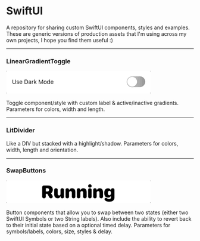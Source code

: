 # SwiftUI
A repository for sharing custom SwiftUI components, styles and examples. These are generic versions of production assets that I'm using across my own projects, I hope you find them useful :)

---

### LinearGradientToggle

<img alt="Linear Gradient Toggle" src="media/LinearGradientToggle.gif">

Toggle component/style with custom label & active/inactive gradients. Parameters for colors, width and length.

---

### LitDivider

Like a DIV but stacked with a highlight/shadow. Parameters for colors, width, length and orientation.

---

### SwapButtons
<img alt="LabelSwap Buttony" src="media/LabelSwapButton.gif">

Button components that allow you to swap between two states (either two SwiftUI Symbols or two String labels). Also include the ability to revert back to their initial state based on a optional timed delay. Parameters for symbols/labels, colors, size, styles & delay.
